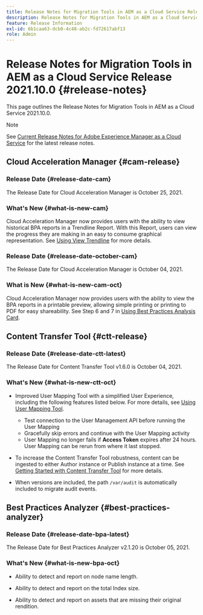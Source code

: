 ```yaml
---
title: Release Notes for Migration Tools in AEM as a Cloud Service Release 2021.10.0
description: Release Notes for Migration Tools in AEM as a Cloud Service Release 2021.11.0
feature: Release Information
exl-id: 6b1caa63-dcb0-4c48-ab2c-fd72617abf13
role: Admin
---
```

# Release Notes for Migration Tools in AEM as a Cloud Service Release 2021.10.0 {#release-notes}

This page outlines the Release Notes for Migration Tools in AEM as a Cloud Service 2021.10.0.

>[!NOTE]
>
>See [Current Release Notes for Adobe Experience Manager as a Cloud Service](/help/release-notes/release-notes-cloud/release-notes-current.md) for the latest release notes.

## Cloud Acceleration Manager {#cam-release}

### Release Date {#release-date-cam}

The Release Date for Cloud Acceleration Manager is October 25, 2021.

### What's New {#what-is-new-cam}

Cloud Acceleration Manager now provides users with the ability to view historical BPA reports in a Trendline Report. With this Report, users can view the progress they are making in an easy to consume graphical representation. See [Using View Trendline](https://experienceleague.adobe.com/docs/experience-manager-cloud-service/content/migration-journey/cloud-acceleration-manager/using-cam/cam-readiness-phase.html#trendline-view-cam) for more details.

### Release Date {#release-date-october-cam}

The Release Date for Cloud Acceleration Manager is October 04, 2021.
 
### What is New {#what-is-new-cam-oct}

Cloud Acceleration Manager now provides users with the ability to view the BPA reports in a printable preview, allowing simple printing or printing to PDF for easy shareability. See Step 6 and 7 in [Using Best Practices Analysis Card](https://experienceleague.adobe.com/docs/experience-manager-cloud-service/content/migration-journey/cloud-acceleration-manager/using-cam/cam-readiness-phase.html#best-practices-analysis).


## Content Transfer Tool {#ctt-release}

### Release Date {#release-date-ctt-latest}

The Release Date for Content Transfer Tool v1.6.0 is October 04, 2021.

### What's New {#what-is-new-ctt-oct}

* Improved User Mapping Tool with a simplified User Experience, including the following features listed below. For more details, see [Using User Mapping Tool](https://experienceleague.adobe.com/docs/experience-manager-cloud-service/content/migration-journey/cloud-migration/content-transfer-tool/legacy-user-mapping-tool/using-user-mapping-tool-legacy.html).
  * Test connection to the User Management API before running the User Mapping
  * Gracefully skip errors and continue with the User Mapping activity
  * User Mapping no longer fails if **Access Token** expires after 24 hours. User Mapping can be rerun from where it last stopped.

* To increase the Content Transfer Tool robustness, content can be ingested to either Author instance or Publish instance at a time. See [Getting Started with Content Transfer Tool](https://experienceleague.adobe.com/docs/experience-manager-cloud-service/content/migration-journey/cloud-migration/content-transfer-tool/getting-started-content-transfer-tool.html) for more details.

* When versions are included, the path `/var/audit` is automatically included to migrate audit events.

## Best Practices Analyzer {#best-practices-analyzer}

### Release Date {#release-date-bpa-latest}

The Release Date for Best Practices Analyzer v2.1.20 is October 05, 2021.

### What's New {#what-is-new-bpa-oct}

* Ability to detect and report on node name length.

* Ability to detect and report on the total Index size.

* Ability to detect and report on assets that are missing their original rendition.
